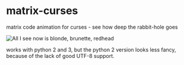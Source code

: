 matrix-curses
=============

matrix code animation for curses - see how deep the rabbit-hole goes

![All I see now is blonde, brunette, redhead](https://raw.github.com/devsnd/matrix-curses/master/screenshot.jpg)

works with python 2 and 3, but the python 2 version looks less fancy, because of the lack of good UTF-8 support.
